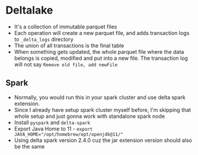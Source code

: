 # Deltalake
* It's a collection of immutable parquet files
* Each operation will create a new parquet file, and adds transaction logs to `_delta_logs` directory
* The union of all transactions is the final table
* When something gets updated, the whole parquet file where the data belongs is copied, modified and put into a new file. The transaction log will not say `Remove old file, add newFile`


## Spark
* Normally, you would run this in your spark cluster and use delta spark extension.
* Since I already have setup spark cluster myself before, I'm skipping that whole setup and just gonna work with standalone spark node
* Install `pyspark` and `delta-spark`
* Export Java Home to 11 - `export JAVA_HOME="/opt/homebrew/opt/openjdk@11/"`
* Using delta spark version 2.4.0 cuz the jar extension version should also be the same


